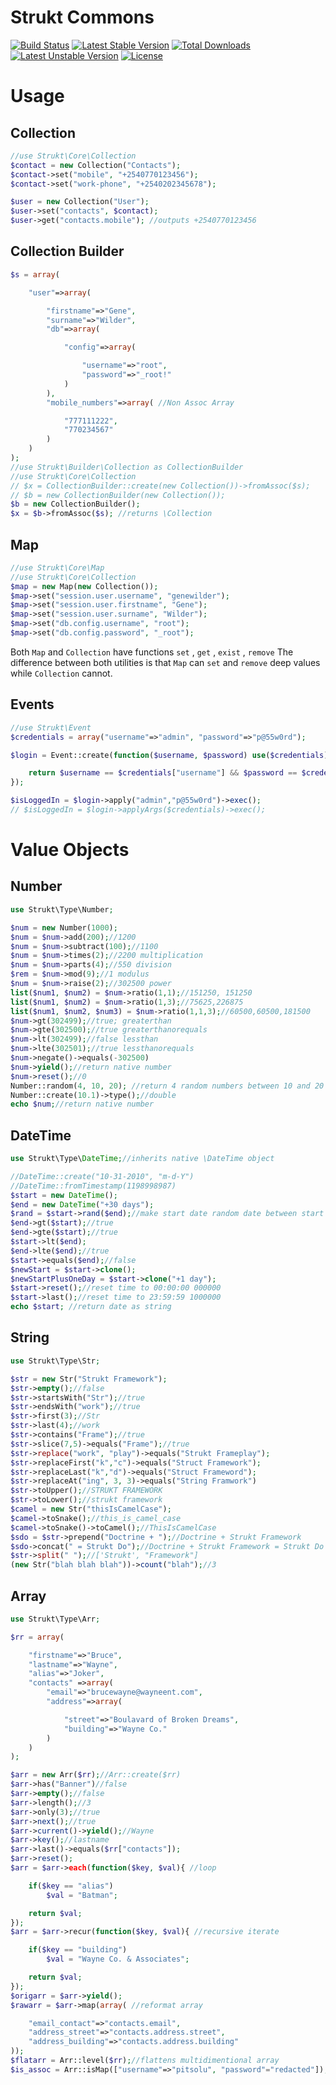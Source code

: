 Strukt Commons
==============

[![Build Status](https://travis-ci.org/pitsolu/strukt-commons.svg?branch=master)](https://packagist.org/packages/strukt/commons)
[![Latest Stable Version](https://poser.pugx.org/strukt/commons/v/stable)](https://packagist.org/packages/strukt/commons)
[![Total Downloads](https://poser.pugx.org/strukt/commons/downloads)](https://packagist.org/packages/strukt/commons)
[![Latest Unstable Version](https://poser.pugx.org/strukt/commons/v/unstable)](https://packagist.org/packages/strukt/commons)
[![License](https://poser.pugx.org/strukt/commons/license)](https://packagist.org/packages/strukt/commons)

# Usage

## Collection

```php
//use Strukt\Core\Collection
$contact = new Collection("Contacts");
$contact->set("mobile", "+2540770123456");
$contact->set("work-phone", "+2540202345678");

$user = new Collection("User");
$user->set("contacts", $contact);
$user->get("contacts.mobile"); //outputs +2540770123456
```

## Collection Builder

```php
$s = array(

    "user"=>array(

        "firstname"=>"Gene",
		"surname"=>"Wilder",	
		"db"=>array(

            "config"=>array(

                "username"=>"root",
				"password"=>"_root!"
            )
        ),
        "mobile_numbers"=>array( //Non Assoc Array

            "777111222",
            "770234567"
        )
    )
);
//use Strukt\Builder\Collection as CollectionBuilder
//use Strukt\Core\Collection
// $x = CollectionBuilder::create(new Collection())->fromAssoc($s);
// $b = new CollectionBuilder(new Collection());
$b = new CollectionBuilder();
$x = $b->fromAssoc($s); //returns \Collection
```

## Map

```php
//use Strukt\Core\Map
//use Strukt\Core\Collection
$map = new Map(new Collection());
$map->set("session.user.username", "genewilder");
$map->set("session.user.firstname", "Gene");
$map->set("session.user.surname", "Wilder");
$map->set("db.config.username", "root");
$map->set("db.config.password", "_root");
```

Both `Map` and `Collection` have functions `set` , `get` , `exist` , `remove` The difference between both utilities is that `Map` can `set` and `remove` deep values while `Collection` cannot.

## Events

```php
//use Strukt\Event
$credentials = array("username"=>"admin", "password"=>"p@55w0rd");

$login = Event::create(function($username, $password) use($credentials){

    return $username == $credentials["username"] && $password == $credentials["password"];
});

$isLoggedIn = $login->apply("admin","p@55w0rd")->exec();
// $isLoggedIn = $login->applyArgs($credentials)->exec();
```

# Value Objects

## Number

```php
use Strukt\Type\Number;

$num = new Number(1000);
$num = $num->add(200);//1200
$num = $num->subtract(100);//1100
$num = $num->times(2);//2200 multiplication
$num = $num->parts(4);//550 division
$rem = $num->mod(9);//1 modulus
$num = $num->raise(2);//302500 power
list($num1, $num2) = $num->ratio(1,1);//151250, 151250
list($num1, $num2) = $num->ratio(1,3);//75625,226875
list($num1, $num2, $num3) = $num->ratio(1,1,3);//60500,60500,181500
$num->gt(302499);//true; greaterthan
$num->gte(302500);//true greaterthanorequals
$num->lt(302499);//false lessthan
$num->lte(302501);//true lessthanorequals
$num->negate()->equals(-302500)  
$num->yield();//return native number
$num->reset();//0
Number::random(4, 10, 20); //return 4 random numbers between 10 and 20
Number::create(10.1)->type();//double
echo $num;//return native number
```

## DateTime

```php
use Strukt\Type\DateTime;//inherits native \DateTime object

//DateTime::create("10-31-2010", "m-d-Y")
//DateTime::fromTimestamp(1198998987)
$start = new DateTime();
$end = new DateTime("+30 days");
$rand = $start->rand($end);//make start date random date between start and end
$end->gt($start);//true
$end->gte($start);//true
$start->lt($end);
$end->lte($end);//true
$start->equals($end);//false
$newStart = $start->clone();
$newStartPlusOneDay = $start->clone("+1 day");
$start->reset();//reset time to 00:00:00 000000
$start->last();//reset time to 23:59:59 1000000
echo $start; //return date as string
```

## String

```php
use Strukt\Type\Str;

$str = new Str("Strukt Framework");
$str->empty();//false
$str->startsWith("Str");//true
$str->endsWith("work");//true
$str->first(3);//Str
$str->last(4);//work
$str->contains("Frame");//true
$str->slice(7,5)->equals("Frame");//true
$str->replace("work", "play")->equals("Strukt Frameplay");
$str->replaceFirst("k","c")->equals("Struct Framework");
$str->replaceLast("k","d")->equals("Struct Frameword");
$str->replaceAt("ing", 3, 3)->equals("String Framwork")
$str->toUpper();//STRUKT FRAMEWORK
$str->toLower();//strukt framework
$camel = new Str("thisIsCamelCase");
$camel->toSnake();//this_is_camel_case
$camel->toSnake()->toCamel();//ThisIsCamelCase
$sdo = $str->prepend("Doctrine + ");//Doctrine + Strukt Framework
$sdo->concat(" = Strukt Do");//Doctrine + Strukt Framework = Strukt Do
$str->split(" ");//['Strukt', "Framework"]
(new Str("blah blah blah"))->count("blah");//3
```

## Array

```php
use Strukt\Type\Arr;

$rr = array(

    "firstname"=>"Bruce",
    "lastname"=>"Wayne",
    "alias"=>"Joker",
    "contacts" =>array(
        "email"=>"brucewayne@wayneent.com",
        "address"=>array(

            "street"=>"Boulavard of Broken Dreams",
            "building"=>"Wayne Co."
        )
    )
);

$arr = new Arr($rr);//Arr::create($rr)
$arr->has("Banner")//false
$arr->empty();//false
$arr->length();//3
$arr->only(3);//true
$arr->next();//true
$arr->current()->yield();//Wayne
$arr->key();//lastname
$arr->last()->equals($rr["contacts"]);
$arr->reset();
$arr = $arr->each(function($key, $val){ //loop

    if($key == "alias")
        $val = "Batman";

    return $val;
});
$arr = $arr->recur(function($key, $val){ //recursive iterate 

    if($key == "building")
        $val = "Wayne Co. & Associates";

    return $val;
});
$origarr = $arr->yield();
$rawarr = $arr->map(array( //reformat array

    "email_contact"=>"contacts.email",
    "address_street"=>"contacts.address.street",
    "address_building"=>"contacts.address.building"
));
$flatarr = Arr::level($rr);//flattens multidimentional array
$is_assoc = Arr::isMap(["username"=>"pitsolu", "password"="redacted"]);//is fully associative arr
```